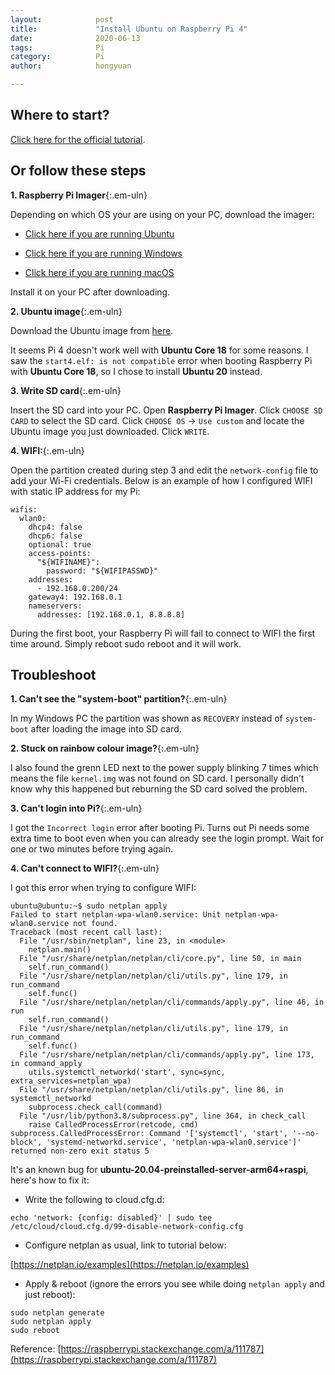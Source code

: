```yaml
---
layout:            post
title:             "Install Ubuntu on Raspberry Pi 4"
date:              2020-06-13
tags:              Pi
category:          Pi
author:            hongyuan

---
```


## Where to start?

[Click here for the official tutorial](https://ubuntu.com/tutorials/how-to-install-ubuntu-on-your-raspberry-pi#1-overview).

## Or follow these steps

**1. Raspberry Pi Imager**{:.em-uln}

Depending on which OS your are using on your PC, download the imager:

* [Click here if you are running Ubuntu](https://downloads.raspberrypi.org/imager/imager_amd64.deb)

* [Click here if you are running Windows](https://downloads.raspberrypi.org/imager/imager.exe)

* [Click here if you are running macOS](https://downloads.raspberrypi.org/imager/imager.dmg)

Install it on your PC after downloading.

**2. Ubuntu image**{:.em-uln}

Download the Ubuntu image from [here](https://ubuntu.com/download/raspberry-pi).

It seems Pi 4 doesn't work well with **Ubuntu Core 18** for some reasons. I saw the `start4.elf: is not compatible` error when booting Raspberry Pi with **Ubuntu Core 18**, so I chose to install **Ubuntu 20** instead.

**3. Write SD card**{:.em-uln}

Insert the SD card into your PC. Open **Raspberry Pi Imager**. Click `CHOOSE SD CARD` to select the SD card. Click `CHOOSE OS` -> `Use custom` and locate the Ubuntu image you just downloaded. Click `WRITE`.

**4. WIFI:**{:.em-uln}

Open the partition created during step 3 and edit the `network-config` file to add your Wi-Fi credentials. Below is an example of how I configured WIFI with static IP address for my Pi:

```
wifis:
  wlan0:
    dhcp4: false
    dhcp6: false
    optional: true
    access-points:
      "${WIFINAME}":
        password: "${WIFIPASSWD}"
    addresses:
      - 192.168.0.200/24
    gateway4: 192.168.0.1
    nameservers:
      addresses: [192.168.0.1, 8.8.8.8]
```

During the first boot, your Raspberry Pi will fail to connect to WIFI the first time around. Simply reboot sudo reboot and it will work.

## Troubleshoot

**1. Can't see the "system-boot" partition?**{:.em-uln}

In my Windows PC the partition was shown as `RECOVERY` instead of `system-boot` after loading the image into SD card.

**2. Stuck on rainbow colour image?**{:.em-uln}

I also found the grenn LED next to the power supply blinking 7 times which means the file `kernel.img` was not found on SD card. I personally didn't know why this happened but reburning the SD card solved the problem.

**3. Can't login into Pi?**{:.em-uln}

I got the `Incorrect login` error after booting Pi. Turns out Pi needs some extra time to boot even when you can already see the login prompt. Wait for one or two minutes before trying again.

**4. Can't connect to WIFI?**{:.em-uln}

I got this error when trying to configure WIFI:

```
ubuntu@ubuntu:~$ sudo netplan apply
Failed to start netplan-wpa-wlan0.service: Unit netplan-wpa-wlan0.service not found.
Traceback (most recent call last):
  File "/usr/sbin/netplan", line 23, in <module>
    netplan.main()
  File "/usr/share/netplan/netplan/cli/core.py", line 50, in main
    self.run_command()
  File "/usr/share/netplan/netplan/cli/utils.py", line 179, in run_command
    self.func()
  File "/usr/share/netplan/netplan/cli/commands/apply.py", line 46, in run
    self.run_command()
  File "/usr/share/netplan/netplan/cli/utils.py", line 179, in run_command
    self.func()
  File "/usr/share/netplan/netplan/cli/commands/apply.py", line 173, in command_apply
    utils.systemctl_networkd('start', sync=sync, extra_services=netplan_wpa)
  File "/usr/share/netplan/netplan/cli/utils.py", line 86, in systemctl_networkd
    subprocess.check_call(command)
  File "/usr/lib/python3.8/subprocess.py", line 364, in check_call
    raise CalledProcessError(retcode, cmd)
subprocess.CalledProcessError: Command '['systemctl', 'start', '--no-block', 'systemd-networkd.service', 'netplan-wpa-wlan0.service']' returned non-zero exit status 5
```

It's an known bug for **ubuntu-20.04-preinstalled-server-arm64+raspi**, here's how to fix it:

* Write the following to cloud.cfg.d:

```echo 'network: {config: disabled}' | sudo tee  /etc/cloud/cloud.cfg.d/99-disable-network-config.cfg```

* Configure netplan as usual, link to tutorial below: 

[https://netplan.io/examples](https://netplan.io/examples)

* Apply & reboot (ignore the errors you see while doing `netplan apply` and just reboot):

```
sudo netplan generate
sudo netplan apply
sudo reboot
```

Reference: [https://raspberrypi.stackexchange.com/a/111787](https://raspberrypi.stackexchange.com/a/111787)